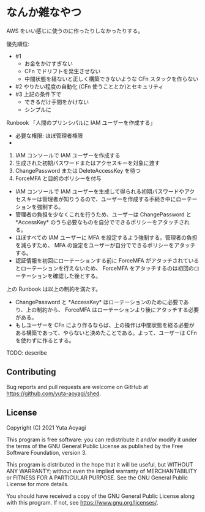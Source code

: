 # なんか雑なやつ

AWS をいい感じに使うのに作ったりしなかったりする。

優先順位:

- \#1
  - お金をかけすぎない
  - CFn でドリフトを発生させない
  - 中間状態を経ないと正しく構築できないような CFn スタックを作らない
- \#2 やりたい程度の自動化 (CFn 使うこととか)とセキュリティ
- \#3 上記の条件下で
  - できるだけ手間をかけない
  - シンプルに

Runbook 「人間のプリンシパルに IAM ユーザーを作成する」

- 必要な権限: ほぼ管理者権限
-

1. IAM コンソールで IAM ユーザーを作成する
2. 生成された初期パスワードまたはアクセスキーを対象に渡す
3. ChangePassword または DeleteAccessKey を待つ
4. ForceMFA と目的のポリシーを付与

- IAM コンソールで IAM ユーザーを生成して得られる初期パスワードやアクセスキーは管理者が知りうるので、ユーザーを作成する手続き中にローテーションを強制する。
- 管理者の負担を少なくこれを行うため、ユーザーは ChangePassword と \*AccessKey\* のうち必要なものを自分でできるポリシーをアタッチされる。
- ほぼすべての IAM ユーザーに MFA を設定するよう強制する。管理者の負担を減らすため、 MFA の設定をユーザーが自分でできるポリシーをアタッチする。
- 認証情報を初回にローテーションする前に ForceMFA がアタッチされているとローテーションを行えないため、 ForceMFA をアタッチするのは初回のローテーションを確認した後とする。

上の Runbook は以上の制約を満たす。

- ChangePassword と \*AccessKey\* はローテーションのために必要であり、上の制約から、 ForceMFA はローテーションより後にアタッチする必要がある。
- もしユーザーを CFn により作るならば、上の操作は中間状態を経る必要がある構築であって、やらないと決めたことである。よって、ユーザーは CFn を使わずに作るとする。

TODO: describe

## Contributing

Bug reports and pull requests are welcome on GitHub at https://github.com/yuta-aoyagi/shed.

## License

Copyright (C) 2021  Yuta Aoyagi

This program is free software: you can redistribute it and/or modify
it under the terms of the GNU General Public License as published by
the Free Software Foundation, version 3.

This program is distributed in the hope that it will be useful,
but WITHOUT ANY WARRANTY; without even the implied warranty of
MERCHANTABILITY or FITNESS FOR A PARTICULAR PURPOSE.  See the
GNU General Public License for more details.

You should have received a copy of the GNU General Public License
along with this program.  If not, see <https://www.gnu.org/licenses/>.
